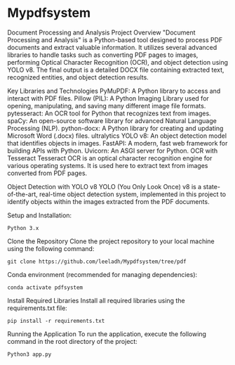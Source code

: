 # Mypdfsystem

Document Processing and Analysis
Project Overview
"Document Processing and Analysis" is a Python-based tool designed to process PDF documents and extract valuable information. It utilizes several advanced libraries to handle tasks such as converting PDF pages to images, performing Optical Character Recognition (OCR), and object detection using YOLO v8. The final output is a detailed DOCX file containing extracted text, recognized entities, and object detection results.

Key Libraries and Technologies
PyMuPDF: A Python library to access and interact with PDF files.
Pillow (PIL): A Python Imaging Library used for opening, manipulating, and saving many different image file formats.
pytesseract: An OCR tool for Python that recognizes text from images.
spaCy: An open-source software library for advanced Natural Language Processing (NLP).
python-docx: A Python library for creating and updating Microsoft Word (.docx) files.
ultralytics YOLO v8: An object detection model that identifies objects in images.
FastAPI: A modern, fast web framework for building APIs with Python.
Uvicorn: An ASGI server for Python.
OCR with Tesseract
Tesseract OCR is an optical character recognition engine for various operating systems. It is used here to extract text from images converted from PDF pages.

Object Detection with YOLO v8
YOLO (You Only Look Once) v8 is a state-of-the-art, real-time object detection system, implemented in this project to identify objects within the images extracted from the PDF documents.

Setup and Installation:
```
Python 3.x
```

Clone the Repository
Clone the project repository to your local machine using the following command:

```
git clone https://github.com/leeladh/Mypdfsystem/tree/pdf
```
Conda environment (recommended for managing dependencies):

```
conda activate pdfsystem
```
Install Required Libraries
Install all required libraries using the requirements.txt file:

```
pip install -r requirements.txt
```

Running the Application
To run the application, execute the following command in the root directory of the project:

```
Python3 app.py
```


